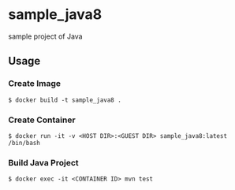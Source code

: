 # sample_java8
sample project of Java

## Usage

### Create Image

```
$ docker build -t sample_java8 .
```

### Create Container

```
$ docker run -it -v <HOST DIR>:<GUEST DIR> sample_java8:latest /bin/bash
```

### Build Java Project

```
$ docker exec -it <CONTAINER ID> mvn test
```
